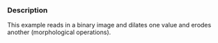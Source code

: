 ### Description

This example reads in a binary image and dilates one value and erodes another (morphological operations).
